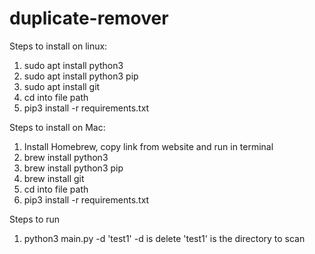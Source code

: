 # duplicate-remover

Steps to install on linux:

1. sudo apt install python3
2. sudo apt install python3 pip
3. sudo apt install git
4. cd into file path
5. pip3 install -r requirements.txt

Steps to install on Mac:

1. Install Homebrew, copy link from website and run in terminal
2. brew install python3
3. brew install python3 pip
4. brew install git
5. cd into file path
6. pip3 install -r requirements.txt


Steps to run
1. python3 main.py -d 'test1'
    -d is delete
    'test1' is the directory to scan

